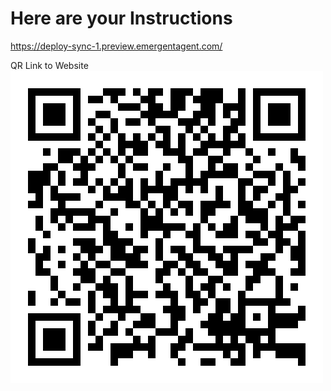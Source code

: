 # Here are your Instructions
https://deploy-sync-1.preview.emergentagent.com/

QR Link to Website
![alt text](https://github.com/Fiona1217/moldSense/blob/50ec4023aed08b1d1f8dd3ccb2cfc6936d2fff57/adobe-express-qr-code.png?raw=true)
